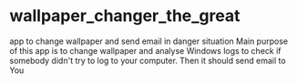 # wallpaper_changer_the_great
app to change wallpaper and send email in danger situation
Main purpose of this app is to change wallpaper and analyse Windows logs to check if somebody didn't try to log to your computer. Then it should send email to You
